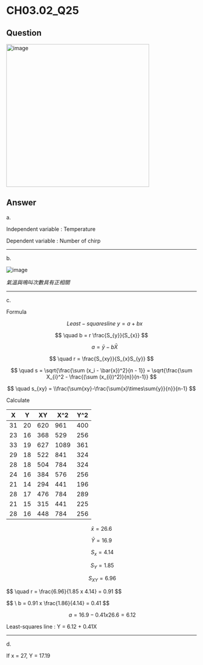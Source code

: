 # CH03.02_Q25

## Question

<img width="378" alt="image" src="https://github.com/user-attachments/assets/cbd32412-0fbf-46f4-b2e3-44b45e8daaa5">

## Answer

a.

Independent variable : Temperature

Dependent variable : Number of chirp

---

b.

![image](https://github.com/user-attachments/assets/fa800b27-79c1-4a0b-b65d-dc1e58198c18)

*氣溫與鳴叫次數具有正相關* 

---

c.

Formula

$$ \quad Least-squares line \ y = a+bx $$ 

$$ \quad b = r \frac{S_{y}}{S_{x}} $$

$$ \quad a = \bar{y} - b\bar{X} $$

$$ \quad r = \frac{S_{xy}}{S_{x}S_{y}} $$

$$ \quad s = \sqrt{\frac{\sum (x_i - \bar{x})^2}{n - 1}} = \sqrt{\frac{\sum X_{i}^2 - \frac{(\sum (x_{i})^2)}{n}}{n-1}} $$

$$ \quad s_{xy} = \\frac{\sum{xy}-\frac{\sum{x}\times\sum{y}}{n}}{n-1} $$

Calculate

| X  | Y  | XY  | X^2 | Y^2 |
|----|----|-----|-----|-----|
| 31 | 20 | 620 | 961 | 400 |
| 23 | 16 | 368 | 529 | 256 |
| 33 | 19 | 627 | 1089| 361 |
| 29 | 18 | 522 | 841 | 324 |
| 28 | 18 | 504 | 784 | 324 |
| 24 | 16 | 384 | 576 | 256 |
| 21 | 14 | 294 | 441 | 196 |
| 28 | 17 | 476 | 784 | 289 |
| 21 | 15 | 315 | 441 | 225 |
| 28 | 16 | 448 | 784 | 256 |

$$ \bar{x} = 26.6 $$ 

$$ \bar{Y} = 16.9 $$

$$ \ S_{x} = 4.14 $$

$$ \ S_{Y} = 1.85 $$

$$ \ S_{XY} = 6.96 $$

$$ \quad r = \frac\{6.96}{1.85 x 4.14} = 0.91 $$ 

$$ \ b = 0.91 x \frac\{1.86}{4.14} = 0.41 $$ 

$$ \ a = 16.9 - 0.41x26.6 = 6.12 $$

Least-squares line : Y = 6.12 + 0.41X

---

d.

If x = 27, Y = 17.19
